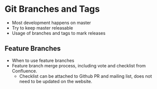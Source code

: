 # Git Branches and Tags

- Most development happens on master
- Try to keep master releasable
- Usage of branches and tags to mark releases

## Feature Branches

- When to use feature branches
- Feature branch merge process, including vote and checklist from Confluence.
    - Checklist can be attached to Github PR and mailing list, does not need to be updated on the website.

